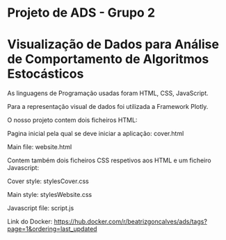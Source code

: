# Projeto de ADS - Grupo 2
# Visualização de Dados para Análise de Comportamento de Algoritmos Estocásticos

As linguagens de Programação usadas foram HTML, CSS, JavaScript.

Para a representação visual de dados foi utilizada a Framework Plotly.

O nosso projeto contem dois ficheiros HTML: 

Pagina inicial pela qual se deve iniciar a aplicação: cover.html 

Main file: website.html

Contem também dois ficheiros CSS respetivos aos HTML e um ficheiro Javascript:

Cover style: stylesCover.css 

Main style: stylesWebsite.css

Javascript file: script.js

Link do Docker: https://hub.docker.com/r/beatrizgoncalves/ads/tags?page=1&ordering=last_updated

